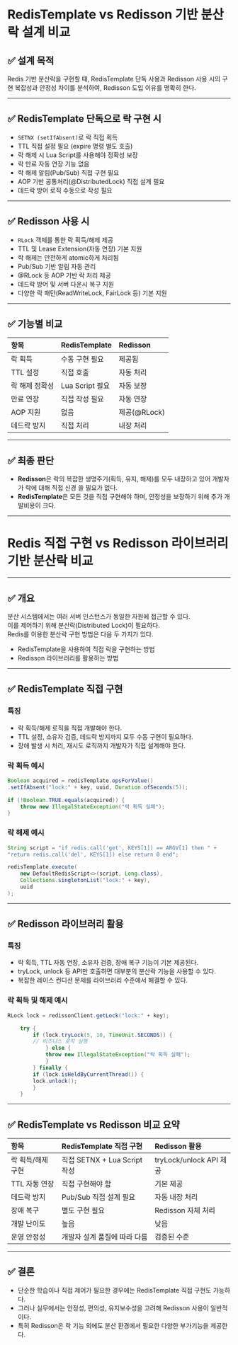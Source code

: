 # RedisTemplate vs Redisson 기반 분산락 설계 비교

## ✅ 설계 목적

Redis 기반 분산락을 구현할 때, RedisTemplate 단독 사용과 Redisson 사용 시의 구현 복잡성과 안정성 차이를 분석하여, Redisson 도입 이유를 명확히 한다.

---

## ✅ RedisTemplate 단독으로 락 구현 시

- `SETNX (setIfAbsent)`로 락 직접 획득
- TTL 직접 설정 필요 (expire 명령 별도 호출)
- 락 해제 시 Lua Script를 사용해야 정확성 보장
- 락 만료 자동 연장 기능 없음
- 락 해제 알림(Pub/Sub) 직접 구현 필요
- AOP 기반 공통처리(@DistributedLock) 직접 설계 필요
- 데드락 방어 로직 수동으로 작성 필요

---

## ✅ Redisson 사용 시

- `RLock` 객체를 통한 락 획득/해제 제공
- TTL 및 Lease Extension(자동 연장) 기본 지원
- 락 해제는 안전하게 atomic하게 처리됨
- Pub/Sub 기반 알림 자동 관리
- @RLock 등 AOP 기반 락 처리 제공
- 데드락 방어 및 서버 다운시 복구 지원
- 다양한 락 패턴(ReadWriteLock, FairLock 등) 기본 지원

---

## ✅ 기능별 비교

| 항목 | RedisTemplate | Redisson |
|:---|:---|:---|
| 락 획득 | 수동 구현 필요 | 제공됨 |
| TTL 설정 | 직접 호출 | 자동 처리 |
| 락 해제 정확성 | Lua Script 필요 | 자동 보장 |
| 만료 연장 | 직접 작성 필요 | 자동 연장 |
| AOP 지원 | 없음 | 제공(@RLock) |
| 데드락 방지 | 직접 처리 | 내장 처리 |

---

## ✅ 최종 판단

- **Redisson**은 락의 복잡한 생명주기(획득, 유지, 해제)를 모두 내장하고 있어 개발자가 락에 대해 직접 신경 쓸 필요가 없다.
- **RedisTemplate**은 모든 것을 직접 구현해야 하며, 안정성을 보장하기 위해 추가 개발비용이 크다.

---

# Redis 직접 구현 vs Redisson 라이브러리 기반 분산락 비교

---

## ✅ 개요

분산 시스템에서는 여러 서버 인스턴스가 동일한 자원에 접근할 수 있다.  
이를 제어하기 위해 분산락(Distributed Lock)이 필요하다.  
Redis를 이용한 분산락 구현 방법은 다음 두 가지가 있다.

- RedisTemplate을 사용하여 직접 락을 구현하는 방법
- Redisson 라이브러리를 활용하는 방법

---

## ✅ RedisTemplate 직접 구현

### 특징

- 락 획득/해제 로직을 직접 개발해야 한다.
- TTL 설정, 소유자 검증, 데드락 방지까지 모두 수동 구현이 필요하다.
- 장애 발생 시 처리, 재시도 로직까지 개발자가 직접 설계해야 한다.

### 락 획득 예시
```java
Boolean acquired = redisTemplate.opsForValue()
.setIfAbsent("lock:" + key, uuid, Duration.ofSeconds(5));

if (!Boolean.TRUE.equals(acquired)) {
    throw new IllegalStateException("락 획득 실패");
}
```

### 락 해제 예시
```java
String script = "if redis.call('get', KEYS[1]) == ARGV[1] then " +
"return redis.call('del', KEYS[1]) else return 0 end";

redisTemplate.execute(
    new DefaultRedisScript<>(script, Long.class),
    Collections.singletonList("lock:" + key),
    uuid
);
```
---

## ✅ Redisson 라이브러리 활용

### 특징

- 락 획득, TTL 자동 연장, 소유자 검증, 장애 복구 기능이 기본 제공된다.
- tryLock, unlock 등 API만 호출하면 대부분의 분산락 기능을 사용할 수 있다.
- 복잡한 레이스 컨디션 문제를 라이브러리 수준에서 해결할 수 있다.

### 락 획득 및 해제 예시
```java
RLock lock = redissonClient.getLock("lock:" + key);

    try {
        if (lock.tryLock(5, 10, TimeUnit.SECONDS)) {
        // 비즈니스 로직 실행
            } else {
            throw new IllegalStateException("락 획득 실패");
            }
        } finally {
        if (lock.isHeldByCurrentThread()) {
        lock.unlock();
        }
    }
```
---

## ✅ RedisTemplate vs Redisson 비교 요약

| 항목 | RedisTemplate 직접 구현 | Redisson 활용 |
|:---|:---|:---|
| 락 획득/해제 구현 | 직접 SETNX + Lua Script 작성 | tryLock/unlock API 제공 |
| TTL 자동 연장 | 직접 구현해야 함 | 기본 제공 |
| 데드락 방지 | Pub/Sub 직접 설계 필요 | 자동 내장 처리 |
| 장애 복구 | 별도 구현 필요 | Redisson 자체 처리 |
| 개발 난이도 | 높음 | 낮음 |
| 운영 안정성 | 개발자 설계 품질에 따라 다름 | 검증된 수준 |

---

## ✅ 결론

- 단순한 학습이나 직접 제어가 필요한 경우에는 RedisTemplate 직접 구현도 가능하다.
- 그러나 실무에서는 안정성, 편의성, 유지보수성을 고려해 Redisson 사용이 일반적이다.
- 특히 Redisson은 락 기능 외에도 분산 환경에서 필요한 다양한 부가기능을 제공한다.